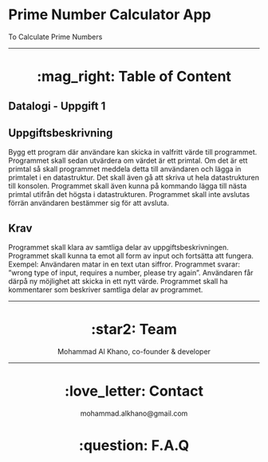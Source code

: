 # Prime Number Calculator App

<p>To Calculate Prime Numbers<p>

 <hr>

 <h1 align="center"> :mag_right: Table of Content </h1>
 
<h2>Datalogi - Uppgift 1</h2>


<h2>Uppgiftsbeskrivning</h2>
<p>
Bygg ett program där användare kan skicka in valfritt värde till programmet.
Programmet skall sedan utvärdera om värdet är ett primtal. Om det är ett primtal så skall programmet meddela detta till användaren och lägga in primtalet i en datastruktur. Det skall även gå att skriva ut hela datastrukturen till konsolen. Programmet skall även kunna på kommando lägga till nästa primtal utifrån det högsta i datastrukturen. Programmet skall inte avslutas förrän användaren bestämmer sig för att avsluta.
 </p>
<h2>Krav</h2>
<p>
Programmet skall klara av samtliga delar av uppgiftsbeskrivningen.
Programmet skall kunna ta emot all form av input och fortsätta att fungera. Exempel: Användaren matar in en text utan siffror. Programmet svarar: ”wrong type of input, requires a number, please try again”. Användaren får därpå ny möjlighet att skicka in ett nytt värde.
Programmet skall ha kommentarer som beskriver samtliga delar av programmet.
</p>

<hr>

 <h1 align="center"> :star2: Team </h1>

 <p align="center"> 
 Mohammad Al Khano, co-founder & developer <br />
 </p>

<hr>

 <h1 align="center"> :love_letter: Contact </h1>
 <p align="center"> 
 mohammad.alkhano@gmail.com <br />
 </p>

 <h1 align="center"> :question: F.A.Q </h1>
